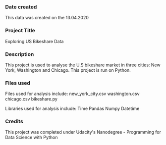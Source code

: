 ### Date created
This data was created on the 13.04.2020

### Project Title
Exploring US Bikeshare Data


### Description
This project is used to analyse the U.S bikeshare market in three cities: New York, Washington and Chicago.  This project is run on Python. 

### Files used
Files used for analysis include:
new_york_city.csv
washington.csv
chicago.csv
bikeshare.py

Libraries used for analysis include:
Time
Pandas
Numpy
Datetime

### Credits
This project was completed under Udacity's Nanodegree - Programming for Data Science with Python





